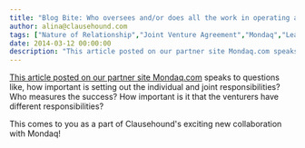 ```yaml
---
title: "Blog Bite: Who oversees and/or does all the work in operating a joint venture?"
author: alina@clausehound.com
tags: ["Nature of Relationship","Joint Venture Agreement","Mondaq","Learn","UK"]
date: 2014-03-12 00:00:00
description: "This article posted on our partner site Mondaq.com speaks to questions like, how important is setting out the individual and joint responsibilities? Who measures the success? How important is it that..."
---
```


[This article posted on our partner site Mondaq.com](http://www.mondaq.com/x/298684/Corporate+Governance/The+Joint+Operating+Agreement) speaks to questions like, how important is setting out the individual and joint responsibilities? Who measures the success? How important is it that the venturers have different responsibilities?

This comes to you as a part of Clausehound's exciting new collaboration with Mondaq!